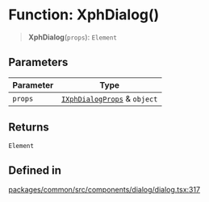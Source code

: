 # Function: XphDialog()

> **XphDialog**(`props`): `Element`

## Parameters

| Parameter | Type |
| ------ | ------ |
| `props` | [`IXphDialogProps`](../interfaces/IXphDialogProps.md) & `object` |

## Returns

`Element`

## Defined in

[packages/common/src/components/dialog/dialog.tsx:317](https://github.com/XiaoPiHong/xph-crud/blob/f7d69f3e4652fd81809e3295efebb4f500bfd501/packages/common/src/components/dialog/dialog.tsx#L317)
